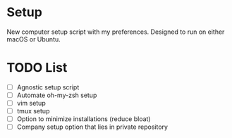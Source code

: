 # Setup

New computer setup script with my preferences. Designed to run on either macOS or Ubuntu.

# TODO List

- [ ] Agnostic setup script
- [ ] Automate oh-my-zsh setup
- [ ] vim setup
- [ ] tmux setup
- [ ] Option to minimize installations (reduce bloat)
- [ ] Company setup option that lies in private repository
